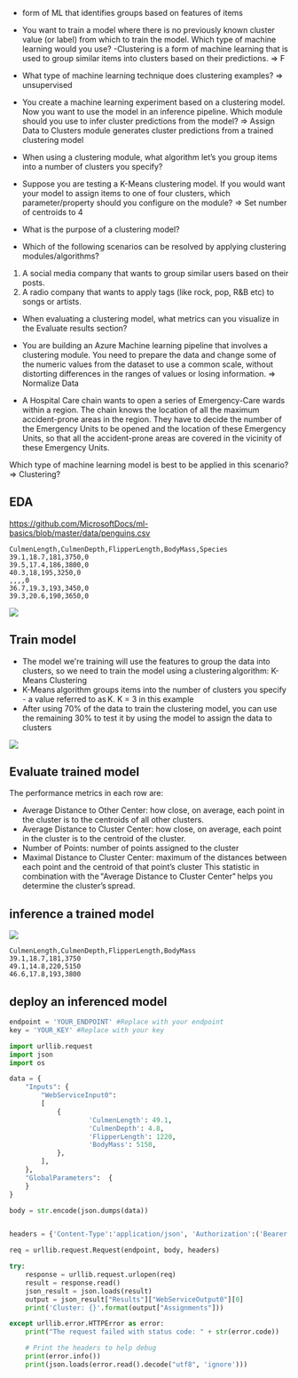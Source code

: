- form of ML that identifies groups based on features of items

- You want to train a model where there is no previously known cluster value (or label) from which to train the model. 
Which type of machine learning would you use?
-Clustering is a form of machine learning that is used to group similar items into clusters based on their predictions. => F
- What type of machine learning technique does clustering examples? => unsupervised
- You create a machine learning experiment based on a clustering model. Now you want to use the model in an inference pipeline. Which module should you use to infer cluster predictions from the model? => Assign Data to Clusters module generates cluster predictions from a trained clustering model
- When using a clustering module, what algorithm let’s you group items into a number of clusters you specify?
- Suppose you are testing a K-Means clustering model. If you would want your model to assign items to one of four clusters, which parameter/property should you configure on the module? => Set number of centroids to 4 
- What is the purpose of a clustering model?
- Which of the following scenarios can be resolved by applying clustering modules/algorithms?
1) A social media company that wants to group similar users based on their posts.
2) A radio company that wants to apply tags (like rock, pop, R&B etc) to songs or artists.
- When evaluating a clustering model, what metrics can you visualize in the Evaluate results section?

- You are building an Azure Machine learning pipeline that involves a clustering module. You need to prepare the data and change some of the numeric values from the dataset to use a common scale, without distorting differences in the ranges of values or losing information. => Normalize Data

- A Hospital Care chain wants to open a series of Emergency-Care wards within a region. The chain knows the location of all the maximum accident-prone areas in the region. They have to decide the number of the Emergency Units to be opened and the location of these Emergency Units, so that all the accident-prone areas are covered in the vicinity of these Emergency Units. 

Which type of machine learning model is best to be applied in this scenario? => Clustering?

EDA
----

https://github.com/MicrosoftDocs/ml-basics/blob/master/data/penguins.csv

```
CulmenLength,CulmenDepth,FlipperLength,BodyMass,Species
39.1,18.7,181,3750,0
39.5,17.4,186,3800,0
40.3,18,195,3250,0
,,,,0
36.7,19.3,193,3450,0
39.3,20.6,190,3650,0
```

![](azure-ml-clustering-normalize-data.png)

Train model
--------------

- The model we're training will use the features to group the data into clusters, 
so we need to train the model using a clustering algorithm: K-Means Clustering 
- K-Means algorithm groups items into the number of clusters you specify - a value referred to as K.
K = 3 in this example
- After using 70% of the data to train the clustering model, you can use the remaining 30% to test it by using the model to assign the data to clusters

![](azure-ml-clustering-train-data.png)

Evaluate trained model
--

The performance metrics in each row are: 
- Average Distance to Other Center: how close, on average, each point in the cluster is to the centroids of all other clusters. 
- Average Distance to Cluster Center: how close, on average, each point in the cluster is to the centroid of the cluster. 
- Number of Points: number of points assigned to the cluster
- Maximal Distance to Cluster Center: maximum of the distances between each point and the centroid of that point’s cluster
This statistic in combination with the "Average Distance to Cluster Center" helps you determine the cluster’s spread. 

inference a trained model
-------------------------

![](azure-ml-clustering-inference-data.png)

```
CulmenLength,CulmenDepth,FlipperLength,BodyMass
39.1,18.7,181,3750
49.1,14.8,220,5150
46.6,17.8,193,3800
```

deploy an inferenced model
---------------------------

```python
endpoint = 'YOUR_ENDPOINT' #Replace with your endpoint
key = 'YOUR_KEY' #Replace with your key

import urllib.request
import json
import os

data = {
    "Inputs": {
        "WebServiceInput0":
        [
            {
                    'CulmenLength': 49.1,
                    'CulmenDepth': 4.8,
                    'FlipperLength': 1220,
                    'BodyMass': 5150,
            },
        ],
    },
    "GlobalParameters":  {
    }
}

body = str.encode(json.dumps(data))


headers = {'Content-Type':'application/json', 'Authorization':('Bearer '+ key)}

req = urllib.request.Request(endpoint, body, headers)

try:
    response = urllib.request.urlopen(req)
    result = response.read()
    json_result = json.loads(result)
    output = json_result["Results"]["WebServiceOutput0"][0]
    print('Cluster: {}'.format(output["Assignments"]))

except urllib.error.HTTPError as error:
    print("The request failed with status code: " + str(error.code))

    # Print the headers to help debug
    print(error.info())
    print(json.loads(error.read().decode("utf8", 'ignore')))
```

